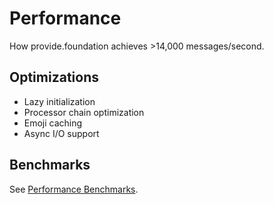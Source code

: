 # Performance

How provide.foundation achieves >14,000 messages/second.

## Optimizations

- Lazy initialization
- Processor chain optimization
- Emoji caching
- Async I/O support

## Benchmarks

See [Performance Benchmarks](../../architecture/performance.md).
